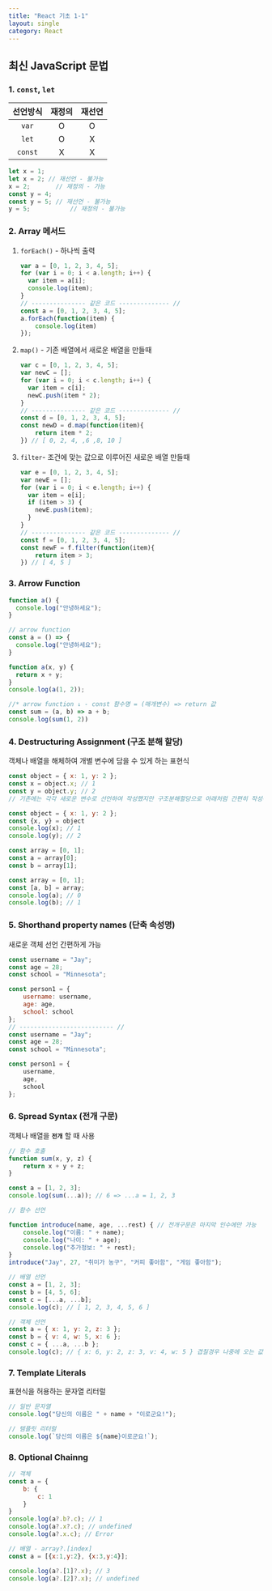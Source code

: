 ```yaml
---
title: "React 기초 1-1"
layout: single
category: React
---
```


## 최신 JavaScript 문법

### 1. `const`, `let`

| 선언방식 | 재정의 | 재선언 |
| :------: | :----: | :----: |
|  `var`   |   O    |   O    |
|  `let`   |   O    |   X    |
| `const`  |   X    |   X    |

```js
let x = 1;
let x = 2; // 재선언 - 불가능
x = 2; 		 // 재정의 - 가능
const y = 4;
const y = 5; // 재선언 - 불가능
y = 5; 			 // 재정의 - 불가능
```

### 2. Array 메서드

1. `forEach()` - 하나씩 출력

   ```js
   var a = [0, 1, 2, 3, 4, 5];
   for (var i = 0; i < a.length; i++) {
     var item = a[i];
     console.log(item);
   }
   // --------------- 같은 코드 -------------- //
   const a = [0, 1, 2, 3, 4, 5];
   a.forEach(function(item) {
       console.log(item)
   });
   ```

2. `map()` - 기존 배열에서 새로운 배열을 만들때

   ```js
   var c = [0, 1, 2, 3, 4, 5];
   var newC = [];
   for (var i = 0; i < c.length; i++) {
     var item = c[i];
     newC.push(item * 2);
   }
   // --------------- 같은 코드 -------------- //
   const d = [0, 1, 2, 3, 4, 5];
   const newD = d.map(function(item){
       return item * 2;
   }) // [ 0, 2, 4, ,6 ,8, 10 ]
   ```

3. `filter`- 조건에 맞는 값으로 이루어진 새로운 배열 만들때

   ```js
   var e = [0, 1, 2, 3, 4, 5];
   var newE = [];
   for (var i = 0; i < e.length; i++) {
     var item = e[i];
     if (item > 3) {
       newE.push(item);
     }
   }
   // --------------- 같은 코드 -------------- //
   const f = [0, 1, 2, 3, 4, 5];
   const newF = f.filter(function(item){
       return item > 3;
   }) // [ 4, 5 ]
   ```

### 3. Arrow Function

```js
function a() {
  console.log("안녕하세요");
}

// arrow function
const a = () => {
  console.log("안녕하세요");
}
```

```js
function a(x, y) {
  return x + y;
}
console.log(a(1, 2));

//* arrow function ↓ - const 함수명 = (매개변수) => return 값
const sum = (a, b) => a + b;
console.log(sum(1, 2))
```

### 4. Destructuring Assignment (구조 분해 할당)

객체나 배열을 해체하여 개별 변수에 담을 수 있게 하는 표현식

```js
const object = { x: 1, y: 2 };
const x = object.x; // 1
const y = object.y; // 2
// 기존에는 각각 새로운 변수로 선언하여 작성했지만 구조분해할당으로 아래처럼 간편히 작성이 가능하다.

const object = { x: 1, y: 2 };
const {x, y} = object
console.log(x); // 1
console.log(y); // 2
```

```js
const array = [0, 1];
const a = array[0];
const b = array[1];

const array = [0, 1];
const [a, b] = array;
console.log(a); // 0
console.log(b); // 1
```

### 5. Shorthand property names (단축 속성명)

새로운 객체 선언 간편하게 가능

```js
const username = "Jay";
const age = 28;
const school = "Minnesota";

const person1 = { 
    username: username,
    age: age,
    school: school 
};
// -------------------------- //
const username = "Jay";
const age = 28;
const school = "Minnesota";

const person1 = { 
    username, 
    age, 
    school 
};
```

### 6. Spread Syntax (전개 구문)

객체나 배열을 **`전개`** 할 때 사용

```js
// 함수 호출
function sum(x, y, z) {
    return x + y + z;
}

const a = [1, 2, 3];
console.log(sum(...a)); // 6 => ...a = 1, 2, 3
```

```js
// 함수 선언

function introduce(name, age, ...rest) { // 전개구문은 마지막 인수에만 가능
    console.log("이름: " + name);
    console.log("나이: " + age);
    console.log("추가정보: " + rest);
}
introduce("Jay", 27, "취미가 농구", "커피 좋아함", "게임 좋아함");
```

```js
// 배열 선언
const a = [1, 2, 3];
const b = [4, 5, 6];
const c = [...a, ...b];
console.log(c); // [ 1, 2, 3, 4, 5, 6 ]
```

```js
// 객체 선언
const a = { x: 1, y: 2, z: 3 };
const b = { v: 4, w: 5, x: 6 };
const c = { ...a, ...b };
console.log(c); // { x: 6, y: 2, z: 3, v: 4, w: 5 } 겹칠경우 나중에 오는 값이 들어감
```

### 7. Template Literals

표현식을 허용하는 문자열 리터럴

```js
// 일반 문자열
console.log("당신의 이름은 " + name + "이로군요!");

// 템플릿 리터럴
console.log(`당신의 이름은 ${name}이로군요!`);
```

### 8. Optional Chainng

```js
// 객체
const a = {
    b: {
        c: 1
    }
}
console.log(a?.b?.c); // 1
console.log(a?.x?.c); // undefined
console.log(a?.x.c); // Error

// 배열 - array?.[index]
const a = [{x:1,y:2}, {x:3,y:4}];

console.log(a?.[1]?.x); // 3
console.log(a?.[2]?.x); // undefined
```
